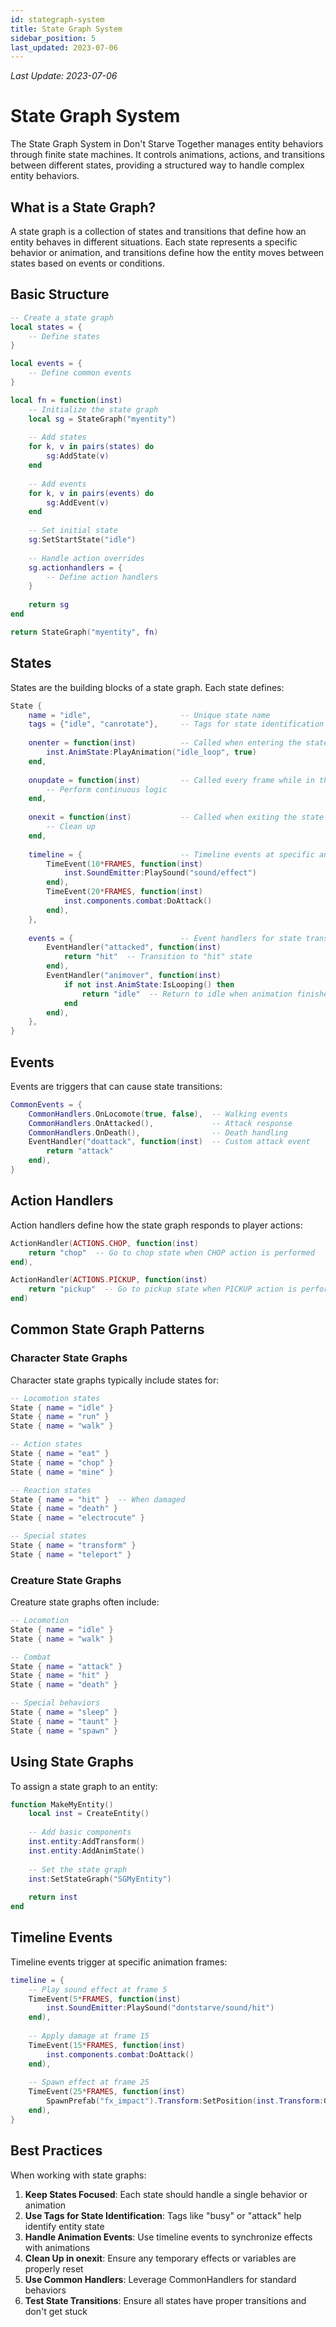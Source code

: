 ```yaml
---
id: stategraph-system
title: State Graph System
sidebar_position: 5
last_updated: 2023-07-06
---
```

*Last Update: 2023-07-06*
# State Graph System

The State Graph System in Don't Starve Together manages entity behaviors through finite state machines. It controls animations, actions, and transitions between different states, providing a structured way to handle complex entity behaviors.

## What is a State Graph?

A state graph is a collection of states and transitions that define how an entity behaves in different situations. Each state represents a specific behavior or animation, and transitions define how the entity moves between states based on events or conditions.

## Basic Structure

```lua
-- Create a state graph
local states = {
    -- Define states
}

local events = {
    -- Define common events
}

local fn = function(inst)
    -- Initialize the state graph
    local sg = StateGraph("myentity")
    
    -- Add states
    for k, v in pairs(states) do
        sg:AddState(v)
    end
    
    -- Add events
    for k, v in pairs(events) do
        sg:AddEvent(v)
    end
    
    -- Set initial state
    sg:SetStartState("idle")
    
    -- Handle action overrides
    sg.actionhandlers = {
        -- Define action handlers
    }
    
    return sg
end

return StateGraph("myentity", fn)
```

## States

States are the building blocks of a state graph. Each state defines:

```lua
State {
    name = "idle",                    -- Unique state name
    tags = {"idle", "canrotate"},     -- Tags for state identification
    
    onenter = function(inst)          -- Called when entering the state
        inst.AnimState:PlayAnimation("idle_loop", true)
    end,
    
    onupdate = function(inst)         -- Called every frame while in this state
        -- Perform continuous logic
    end,
    
    onexit = function(inst)           -- Called when exiting the state
        -- Clean up
    end,
    
    timeline = {                      -- Timeline events at specific animation frames
        TimeEvent(10*FRAMES, function(inst)
            inst.SoundEmitter:PlaySound("sound/effect")
        end),
        TimeEvent(20*FRAMES, function(inst)
            inst.components.combat:DoAttack()
        end),
    },
    
    events = {                        -- Event handlers for state transitions
        EventHandler("attacked", function(inst)
            return "hit"  -- Transition to "hit" state
        end),
        EventHandler("animover", function(inst)
            if not inst.AnimState:IsLooping() then
                return "idle"  -- Return to idle when animation finishes
            end
        end),
    },
}
```

## Events

Events are triggers that can cause state transitions:

```lua
CommonEvents = {
    CommonHandlers.OnLocomote(true, false),  -- Walking events
    CommonHandlers.OnAttacked(),             -- Attack response
    CommonHandlers.OnDeath(),                -- Death handling
    EventHandler("doattack", function(inst)  -- Custom attack event
        return "attack"
    end),
}
```

## Action Handlers

Action handlers define how the state graph responds to player actions:

```lua
ActionHandler(ACTIONS.CHOP, function(inst)
    return "chop"  -- Go to chop state when CHOP action is performed
end),

ActionHandler(ACTIONS.PICKUP, function(inst)
    return "pickup"  -- Go to pickup state when PICKUP action is performed
end)
```

## Common State Graph Patterns

### Character State Graphs

Character state graphs typically include states for:

```lua
-- Locomotion states
State { name = "idle" }
State { name = "run" }
State { name = "walk" }

-- Action states
State { name = "eat" }
State { name = "chop" }
State { name = "mine" }

-- Reaction states
State { name = "hit" }  -- When damaged
State { name = "death" }
State { name = "electrocute" }

-- Special states
State { name = "transform" }
State { name = "teleport" }
```

### Creature State Graphs

Creature state graphs often include:

```lua
-- Locomotion
State { name = "idle" }
State { name = "walk" }

-- Combat
State { name = "attack" }
State { name = "hit" }
State { name = "death" }

-- Special behaviors
State { name = "sleep" }
State { name = "taunt" }
State { name = "spawn" }
```

## Using State Graphs

To assign a state graph to an entity:

```lua
function MakeMyEntity()
    local inst = CreateEntity()
    
    -- Add basic components
    inst.entity:AddTransform()
    inst.entity:AddAnimState()
    
    -- Set the state graph
    inst:SetStateGraph("SGMyEntity")
    
    return inst
end
```

## Timeline Events

Timeline events trigger at specific animation frames:

```lua
timeline = {
    -- Play sound effect at frame 5
    TimeEvent(5*FRAMES, function(inst)
        inst.SoundEmitter:PlaySound("dontstarve/sound/hit")
    end),
    
    -- Apply damage at frame 15
    TimeEvent(15*FRAMES, function(inst)
        inst.components.combat:DoAttack()
    end),
    
    -- Spawn effect at frame 25
    TimeEvent(25*FRAMES, function(inst)
        SpawnPrefab("fx_impact").Transform:SetPosition(inst.Transform:GetWorldPosition())
    end),
}
```

## Best Practices

When working with state graphs:

1. **Keep States Focused**: Each state should handle a single behavior or animation
2. **Use Tags for State Identification**: Tags like "busy" or "attack" help identify entity state
3. **Handle Animation Events**: Use timeline events to synchronize effects with animations
4. **Clean Up in onexit**: Ensure any temporary effects or variables are properly reset
5. **Use Common Handlers**: Leverage CommonHandlers for standard behaviors
6. **Test State Transitions**: Ensure all states have proper transitions and don't get stuck 
